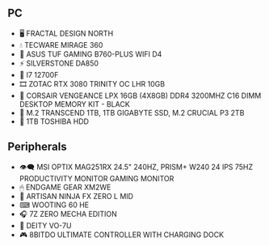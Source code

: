 ## PC
- 🖥 FRACTAL DESIGN NORTH
- 💧 TECWARE MIRAGE 360
- 🧱 ASUS TUF GAMING B760-PLUS WIFI D4
- ⚡ SILVERSTONE DA850
- 🧠 I7 12700F
- 🎞 ZOTAC RTX 3080 TRINITY OC LHR 10GB
- 📝 CORSAIR VENGEANCE LPX 16GB (4X8GB) DDR4 3200MHZ C16 DIMM DESKTOP MEMORY KIT - BLACK
- 💾 M.2 TRANSCEND 1TB, 1TB GIGABYTE SSD, M.2 CRUCIAL P3 2TB
- 💾 1TB TOSHIBA HDD

## Peripherals
- 👁‍🗨 MSI OPTIX MAG251RX 24.5" 240HZ, PRISM+ W240 24 IPS 75HZ PRODUCTIVITY MONITOR GAMING MONITOR
- 🖱 ENDGAME GEAR XM2WE
- 📄 ARTISAN NINJA FX ZERO L MID
- ⌨ WOOTING 60 HE
- 🎧 7Z ZERO MECHA EDITION
- 🎤 DEITY VO-7U
- 🎮 8BITDO ULTIMATE CONTROLLER WITH CHARGING DOCK

<!---
CWabbity/CWabbity is a ✨ special ✨ repository because its `README.md` (this file) appears on your GitHub profile.
You can click the Preview link to take a look at your changes.
--->
